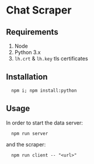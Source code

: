 # Chat Scraper
## Requirements
  1. Node 
  2. Python 3.x
  3. `lh.crt` & `lh.key` tls certificates
## Installation
```
  npm i; npm install:python
```
## Usage
In order to start the data server:
```
  npm run server
```
and the scraper:
```
  npm run client -- "<url>"
```
